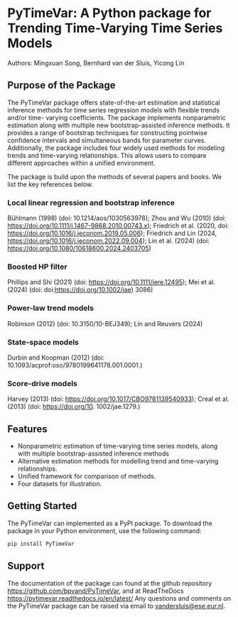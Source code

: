 # PyTimeVar: A Python package for Trending Time-Varying Time Series Models
Authors: Mingxuan Song, Bernhard van der Sluis, Yicong Lin

## Purpose of the Package

The PyTimeVar package offers state-of-the-art estimation and statistical inference methods for time series regression models with flexible trends and/or time-
varying coefficients. The package implements nonparametric estimation along with multiple new bootstrap-assisted inference methods.
It provides a range of bootstrap techniques for constructing pointwise confidence intervals and simultaneous bands for parameter curves. 
Additionally, the package includes four widely used methods for modeling trends and time-varying relationships. 
This allows users to compare different approaches within a unified environment.

The package is build upon the methods of several papers and books. We list the key references below.
### Local linear regression and bootstrap inference
Bühlmann (1998) (doi: 10.1214/aos/1030563978); Zhou and Wu (2010) (doi: https://doi.org/10.1111/j.1467-9868.2010.00743.x); Friedrich et al. (2020, doi: https://doi.org/10.1016/j.jeconom.2019.05.006); Friedrich
and Lin (2024, https://doi.org/10.1016/j.jeconom.2022.09.004); Lin et al. (2024) (doi: https://doi.org/10.1080/10618600.2024.2403705)

### Boosted HP filter
Phillips and Shi (2021) (doi: https://doi.org/10.1111/iere.12495);  Mei et al. (2024) (doi: doi:https://doi.org/10.1002/jae)
3086)

### Power-law trend models
Robinson (2012) (doi: 10.3150/10-BEJ349); Lin and Reuvers (2024)

### State-space models
Durbin and Koopman (2012) (doi: 10.1093/acprof:oso/9780199641178.001.0001.)

### Score-drive models 
Harvey (2013) (doi: 
https://doi.org/10.1017/CBO9781139540933); Creal et al. (2013) (doi: https://doi.org/10.
1002/jae.1279.)

## Features

- Nonparametric estimation of time-varying time series models, along with multiple bootstrap-assisted inference methods
- Alternative estimation methods for modelling trend and time-varying relationships.
- Unified framework for comparison of methods.
- Four datasets for illustration.

## Getting Started

The PyTimeVar can implemented as a PyPI package. To download the package in your Python environment, use the following command:
```python 
pip install PyTimeVar
```

## Support
The documentation of the package can found at the github repository https://github.com/bpvand/PyTimeVar, and at ReadTheDocs https://pytimevar.readthedocs.io/en/latest/
Any questions and comments on the PyTimeVar package can be raised via email to vandersluis@ese.eur.nl.
